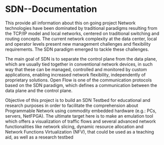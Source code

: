 # SDN--Documentation
This provide all information about this on going project
Network technologies have been dominated by traditional paradigms resulting from the TCP/IP model and local networks, centered on traditional switching and routing concepts. The current network complexity at the data center, local and operator levels present new management challenges and flexibility requirements. The SDN paradigm emerged to tackle these challenges. 
 
The main goal of SDN is to separate the control plane from the data plane, which are usually tied together in conventional network devices, in such way that these can be managed, controlled  and monitored by custom applications, enabling increased network flexibility, independently of proprietary solutions. Open Flow is one of the communication protocols based on the SDN paradigm, which defines a communication between the data plane and the control plane. 
 
Objective of this project is to build an SDN Testbed for educational and research purposes in order to facilitate the comprehension about Programmable Network using commodity embedded hardware (e.g.: PCs, servers, NetFPGA). The ultimate target here is to make an emulation tool which offers a visualization of traffic flows and several advanced network functionalities like network slicing, dynamic resource allocation and Network Functions Virtualization (NFV), that could be used as a teaching aid, as well as a research testbed
